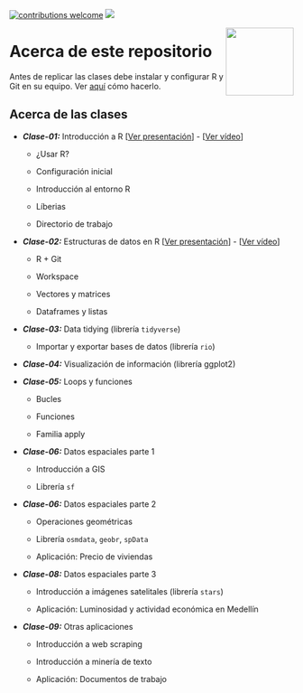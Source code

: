 [![contributions welcome](https://img.shields.io/badge/contributions-welcome-brightgreen.svg?style=flat)](https://github.com/taller-R/taller_r-202102/issues) ![](https://img.shields.io/github/followers/taller-R?style=social)

<img src="https://avatars0.githubusercontent.com/u/69440432?s=400&u=96b3e58c713578b563d5c3d3c259f34965ac8e33&v=4" align="right" width=120 height=120 alt="" />

# Acerca de este repositorio

Antes de replicar las clases debe instalar y configurar R y Git en su equipo. Ver [aquí](https://lectures-blog.gitlab.io/R-initial-setup/) cómo hacerlo.

## Acerca de las clases

* ***Clase-01:*** Introducción a R [[Ver presentación](https://lectures-blog.gitlab.io/cief_01/)] - [[Ver vídeo]()]
  
  + ¿Usar R?
  
  + Configuración inicial
  
  + Introducción al entorno R
  
  + Líberias
  
  + Directorio de trabajo

* ***Clase-02:*** Estructuras de datos en R [[Ver presentación](https://lectures-blog.gitlab.io/cief_02/)] - [[Ver vídeo]()]

  + R + Git
  
  + Workspace

  + Vectores y matrices 
  
  + Dataframes y listas

* ***Clase-03:*** Data tidying (librería ``tidyverse``)

  + Importar y exportar bases de datos (librería ``rio``)
  
* ***Clase-04:*** Visualización de información (librería ggplot2)

* ***Clase-05:*** Loops y funciones
  
  + Bucles 
  
  + Funciones
  
  + Familia apply

* ***Clase-06:*** Datos espaciales parte 1

   + Introducción a GIS
   
   + Librería ``sf``

* ***Clase-06:*** Datos espaciales parte 2

   + Operaciones geométricas
   
   + Librería ``osmdata``, ``geobr``, ``spData``
   
   + Aplicación: Precio de viviendas

* ***Clase-08:*** Datos espaciales parte 3

   + Introducción a imágenes satelitales (librería ``stars``)
   
   + Aplicación: Luminosidad y actividad económica en Medellín

* ***Clase-09:*** Otras aplicaciones

  + Introducción a web scraping

  + Introducción a minería de texto
  
  + Aplicación: Documentos de trabajo
  
  

